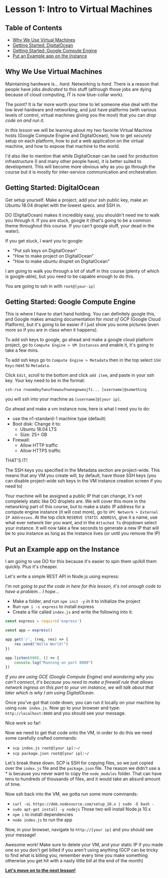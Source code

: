 
# Lesson 1: Intro to Virtual Machines <!-- omit in toc -->

## Table of Contents <!-- omit in toc -->

- [Why We Use Virtual Machines](#why-we-use-virtual-machines)
- [Getting Started: DigitalOcean](#getting-started-digitalocean)
- [Getting Started: Google Compute Engine](#getting-started-google-compute-engine)
- [Put an Example app on the Instance](#put-an-example-app-on-the-instance)

## Why We Use Virtual Machines

Maintaining hardware is... *hard*. Networking is *hard*. There is a reason that people have jobs _dedicated_ to this stuff (although those jobs are dying because of cloud computing, IT is now blue-collar work).

The point? It is far more worth your time to let someone else deal with the low level hardware and networking, and just have platforms (with various levels of control, virtual machines giving you the most) that you can _drop code on and run it._

*In this lesson* we will be learning about my two favorite Virtual Machine hosts (Google Compute Engine and DigitalOcean), how to get *securely* setup on each platform, how to put a web application on the virtual machine, and how to expose that machine to the world.

I'd also like to mention that while DigitalOcean can be used for production infrastructure (I and many other people have), it is better suited to development. This will become more obvious why as you go through the course but it is mostly for inter-service communication and orchestration.

## Getting Started: DigitalOcean

Get setup yourself. Make a project, add your ssh public key, make an Ubuntu 18.04 droplet with the lowest specs. and SSH in.

DO (DigitalOcean) makes it incredibly easy, you shouldn't need me to walk you through it. If you are stuck, google it (that's going to be a common theme throughout this course. If you can't google stuff, your dead in the water).

If you get stuck, I want you to google:
- "Put ssh keys on DigitalOcean"
- "How to make project on DigitalOcean"
- "How to make ubuntu droplet on DigitalOcean"

I am going to walk you through a lot of stuff in this course (plenty of which is google-able), but you need to be capable enough to do this.

You are going to ssh in with `root@[your-ip]`

## Getting Started: Google Compute Engine

This is where I have to start hand holding. You can definitely google this, and Google makes amazing documentation for _most of_ GCP (Google Cloud Platform), but it's going to be easier if I just show you some pictures (even more so if you are in class when it happens).

To add ssh keys to google, go ahead and make a google cloud platform project, go to `Compute Engine > VM Instances` and enable it, it's going to take a few mins.

To add ssh keys go to `Compute Engine > Metadata` then in the top select `SSH Keys` next to `Metadata`.

Click `Edit`, scroll to the bottom and click `add item`, and paste in your ssh key. Your key need to be in the format:
```
ssh-rsa rnaomdeyfwnufnewoufnwnegoweojfi... [username]@something
```

you will ssh into your machine as `[username]@[your ip]`.

Go ahead and make a vm instance now, here is what I need you to do:
- use the n1-standard-1 machine type (default)
- Boot disk: Change it to:
  - Ubuntu 18.04 LTS
  - Size: 25+ GB
- Firewall:
  - Allow HTTP traffic
  - Allow HTTPS traffic

THAT'S IT!

The SSH keys you specified in the Metadata section are project-wide. This means that any VM you create will, by default, have those SSH keys (you can disable project-wide ssh keys in the VM instance creation screen if you need to)

Your machine will be assigned a public IP that can change, it's not completely static like DO droplets are. We will cover this more in the networking part of this course, but to make a static IP address for a compute engine instance (it will cost more), go to `VPC Network > External IP Addresses`. At the top click `RESERVE STATIC ADDRESS`, give it a name, use what ever network tier you want, and in the `Attached To` dropdown select your instance. It will now take a few seconds to generate a new IP that will be to you instance as long as the instance lives (or until you remove the IP)

## Put an Example app on the Instance

I am going to use DO for this because it's easier to spin them up/kill them quickly. Plus it's cheaper.

Let's write a simple REST API in Node.js using express:

_I'm not going to put the code in here for this lesson, it's not enough code to have a problem... I hope..._

- Make a folder, and run `npm init -y` in it to initialize the project
- Run `npm i -s express` to install express
- Create a file called `index.js` and write the following into it:
```js
const express = require('express')

const app = express()

app.get('/', (req, res) => {
    res.send("Hello World!")
})

app.listen(8080, () => {
    console.log("Running on port 8080")
})
```

_If you are using GCE (Google Compute Engine) and wondering why you can't connect, it's because you need to make a firewall rule that allows network ingress on this port to your vm instance, we will talk about that later which is why I am using DigitalOcean._

Once you've got that code down, you can run it locally on your machine by using `node index.js`. Now go to your browser and type: `http://localhost:8080` and you should see your message.

Nice work so far!

Now we need to get that code onto the VM, in order to do this we need some carefully crafted commands:
- `scp index.js root@[your ip]:~/`
- `scp package.json root@[your ip]:~/`

Let's break these down. SCP is SSH for copying files, so we just copied over the `index.js` file and the `package.json` file. The reason we didn't use a * is because you never want to copy the `node_modules` folder. That can have tens to hundreds of thousands of files, and it would take an absurd amount of time.

Now ssh back into the VM, we gotta run some more commands:
- `curl -sL https://deb.nodesource.com/setup_10.x | sudo -E bash -`
- `sudo apt-get install -y nodejs` Those two will install Node.js 10.x
- `npm i` to install dependencies
- `node index.js` to run the app

Now, in your browser, navigate to `http://[your ip]` and you should see your message!

Awesome work! Make sure to delete your VM, and your static IP if you made one so you don't get billed if you aren't using anything (GCP can be tricky to find what is billing you, remember every time you make something otherwise you get hit with a nasty little bill at the end of the month)

**[Let's move on to the next lesson!](../02-advanced_virtual_machines)**
